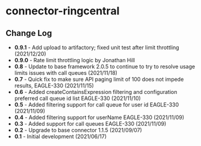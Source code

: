 # connector-ringcentral

## Change Log

+ **0.9.1** - Add upload to artifactory; fixed unit test after limit throttling (2021/12/20)
+ **0.9.0** - Rate limit throttling logic by Jonathan Hill
+ **0.8** - Update to base framework 2.0.5 to continue to try to resolve usage limits issues with call queues (2021/11/18)
+ **0.7** - Quick fix to make sure API paging limit of 100 does not impede results, EAGLE-330 (2021/11/15)
+ **0.6** - Added createContainsExpression filtering and configuration preferred call queue id list EAGLE-330 (2021/11/10)
+ **0.5** - Added filtering support for call queue for user id EAGLE-330 (2021/11/09)
+ **0.4** - Added filtering support for userName EAGLE-330 (2021/11/09)
+ **0.3** - Added support for call queues EAGLE-330 (2021/11/09)
+ **0.2** - Upgrade to base connector 1.1.5 (2021/09/07)
+ **0.1** - Initial development (2021/06/17)
